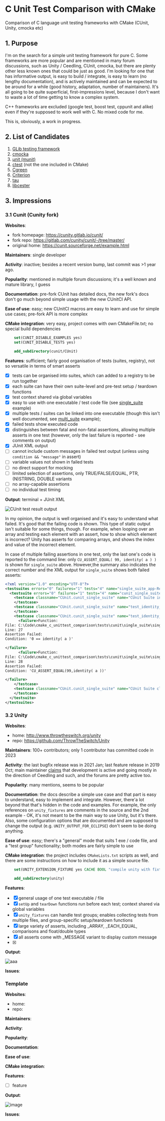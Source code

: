 # C Unit Test Comparison with CMake

Comparison of C language unit testing frameworks with CMake (CUnit, Unity, cmocka etc)

## 1. Purpose

I'm on the search for a simple unit testing framework for pure C. Some frameworks are more popular and are mentioned in many forum discussions, such as Unity / Ceedling, CUnit, cmocka, but there are plenty other less known ones that could be just as good. I'm looking for one that has informative output, is easy to build / integrate, is easy to learn (no lengthy documentation), and is actively maintained and can be expected to be around for a while (good history, adaptation, number of maintainers). It's all going to be quite superficial, first-impressions level, because I don't want to waste a lot of time getting to know a complex system.

C++ frameworks are excluded (google test, boost test, cppunit and alike) even if they're supposed to work well with C. No mixed code for me.

This is, obviously, a work in progress.

## 2. List of Candidates

1. [GLib testing framework](https://docs.gtk.org/glib/testing.html)
2. [cmocka](https://cmocka.org/)
3. [µnit (munit)](https://nemequ.github.io/munit/)
4. [ctest](https://github.com/bvdberg/ctest) (not the one included in CMake)
5. [Cgreen](https://github.com/cgreen-devs/cgreen)
6. [Criterion](https://github.com/Snaipe/Criterion/)
7. [tau](https://github.com/jasmcaus/tau/)
8. [libcester](https://github.com/exoticlibraries/libcester)

## 3. Impressions

### 3.1 Cunit (Cunity fork)

**Websites**:

- fork homepage: <https://cunity.gitlab.io/cunit/>
- fork repo: <https://gitlab.com/cunity/cunit/-/tree/master/>
- original home: <https://cunit.sourceforge.net/example.html>

**Maintainers**: single developer

**Activity**: inactive; besides a recent version bump, last commit was >1 year ago.

**Popularity**: mentioned in multiple forum discussions; it's a well known and mature library, I guess

**Documentation**: pre-fork CUnit has detailed docs, the new fork's docs don't go much beyond simple usage with the new CUnitCI API.

**Ease of use**: easy; new CUnitCI macros are easy to learn and use for simple use cases; pre-fork API is more complex

**CMake integration**: very easy, project comes with own CMakeFile.txt; no special build dependencies

```CMake
    set(CUNIT_DISABLE_EXAMPLES yes)
    set(CUNIT_DISABLE_TESTS yes)

    add_subdirectory(cunit/CUnit)
```

**Features**: sufficient; fairly good organisation of tests (suites, registry), not so versatile in terms of smart asserts

- [x] tests can be organised into suites, which can added to a registry to be run together
- [x] each suite can have their own suite-level and pre-test setup / teardown functions
- [x] test context shared via global variables
- [x] easy to use with one executable / test code file  (see [single_suite](tests/cunit/single_suite/) example)
- [x] multiple tests / suites can be linked into one executable (though this isn't well documented, see [multi_suite](tests/cunit/multi_suite/) example);
- [x] failed tests show executed code
- [x] distinguishes between fatal and non-fatal assertions, allowing multiple asserts in one test (however, only the last failure is reported - see comments on output)
- [x] JUnit XML output
- [ ] cannot include custom messages in failed test output (unless using `condition && "message"` in assert)
- [ ] variable values not shown in failed tests
- [ ] no direct support for mocking
- [ ] limited selection of assertions, only TRUE/FALSE/EQUAL, PTR, (N)STRING, DOUBLE variants
- [ ] no array-capable assertions
- [ ] no individual test timing

**Output**: terminal + JUnit XML

![CUnit test result output](images/results_cunit.png)

In my opinion, the output is well organised and it's easy to understand what failed. It's good that the failing code is shown. This type of static output isn't suitable for some things, though. For example, when looping over an array and testing each element with an assert, how to show which element is incorrect? Unity has asserts for comparing arrays, and shows the index and value of the incorrect element.

In case of multiple failing assertions in one test, only the last one's code is reported to the command line: only `CU_ASSERT_EQUAL( 99, identity( a ) )` is shown for `single_suite` above. However,the summary also indicates the correct number and the XML output for `single_suite` shows both failed asserts:


```xml
<?xml version="1.0" encoding="UTF-8"?>
<testsuites errors="0" failures="1" tests="4" name="single_suite_app-Results.xml" time="0.000000">
  <testsuite errors="0" failures="1" tests="4" name="cunit_single_suite" time="0.000000">
    <testcase classname="CUnit.cunit_single_suite" name="CUnit Suite init" time="0.000000">
    </testcase>
    <testcase classname="CUnit.cunit_single_suite" name="test_identity_should_pass" time="0.000000">
    </testcase>
    <testcase classname="CUnit.cunit_single_suite" name="test_identity_should_fail" time="0.000000">
      <failure>Function:
File: C:\Code\cmake_c_unittest_comparison\tests\cunit\single_suite\single_suite.c
Line: 27
Assertion Failed:
Condition: '0 == identity( a )'

</failure>
      <failure>Function:
File: C:\Code\cmake_c_unittest_comparison\tests\cunit\single_suite\single_suite.c
Line: 28
Assertion Failed:
Condition: 'CU_ASSERT_EQUAL(99,identity( a ))'

</failure>
    </testcase>
    <testcase classname="CUnit.cunit_single_suite" name="CUnit Suite cleanup" time="0.000000">
    </testcase>
  </testsuite>
</testsuites>
```

### 3.2 Unity

**Websites**:

- home: <http://www.throwtheswitch.org/unity>
- repo: <https://github.com/ThrowTheSwitch/Unity>

**Maintainers**: 100+ contributors; only 1 contributor has committed code in 2023

**Activity**: the last bugfix release was in 2021 Jan; last feature release in 2019 Oct; main maintainer [claims](https://groups.google.com/g/throwtheswitch/c/JKg9GgdeYHw) that development is active and going mostly in the direction of Ceedling and such, and the forums are pretty active too.

**Popularity**: many mentions, seems to be popular

**Documentation**: the docs describe a simple use case and that part is easy to understand, easy to implement and integrate. However, there'a lot beyond that that's hidden in the code and examples. For example, the only references on `unity_fixtures` are comments in the source and the 2nd example - OK, it's not meant to be the main way to use Unity, but it's there. Also, some configuration options that are documented and are supposed to change the output (e.g. `UNITY_OUTPUT_FOR_ECLIPSE`) don't seem to be doing anything.

**Ease of use**: easy; there's a "general" mode that suits 1 exe / code file, and a "test group" functionality; both modes are fairly simple to use

**CMake integration**: the project includes `CMakeLists.txt` scripts as well, and there are some instructions on how to include it as a simple source file.

```CMake
    set(UNITY_EXTENSION_FIXTURE yes CACHE BOOL "compile unity with fixtures extension")

    add_subdirectory(unity)
```

**Features**:

- [x] general usage of one test executable / file
- [x] `setUp` and `tearDown` functions run before each test; context shared via global variables
- [x] `unity_fixtures` can handle test groups; enables collecting tests from multiple files, and group-specific setup/teardown functions
- [x] large variety of asserts, including _ARRAY, _EACH_EQUAL, comparisons and float/double types
- [x] all asserts come with _MESSAGE variant to display custom message
- [x]

**Output**:

![aaa]()

**Issues**:

### Template

**Websites**:

- home: <url>
- repo: <url>

**Maintainers**:

**Activity**:

**Popularity**:

**Documentation**:

**Ease of use**:

**CMake integration**:

**Features**:

- [ ] feature

**Output**:

![image]()

**Issues**:
